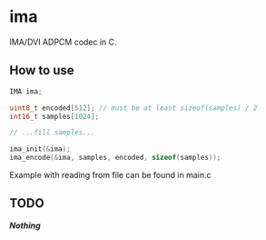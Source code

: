 # ima

IMA/DVI ADPCM codec in C.

## How to use

```c
IMA ima;

uint8_t encoded[512]; // must be at least sizeof(samples) / 2
int16_t samples[1024];

// ...fill samples...

ima_init(&ima);
ima_encode(&ima, samples, encoded, sizeof(samples));

```

Example with reading from file can be found in main.c

## TODO

**_Nothing_**

